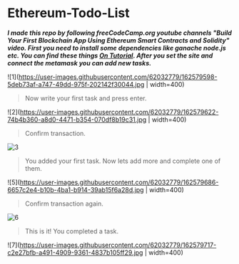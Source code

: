 # Ethereum-Todo-List
***I made this repo by following freeCodeCamp.org youtube channels "Build Your First Blockchain App Using Ethereum Smart Contracts and Solidity" video.
First you need to install some dependencies like ganache node.js etc. You can find these things [On Tutorial](https://www.youtube.com/watch?v=coQ5dg8wM2o). After you set the site and connect the metamask you can add new tasks.***

![1](https://user-images.githubusercontent.com/62032779/162579598-5deb73af-a747-49dd-975f-202142f30044.jpg | width=400)

>Now write your first task and press enter.

![2](https://user-images.githubusercontent.com/62032779/162579622-74b4b360-a8d0-4471-b354-070df8b19c31.jpg | width=400)

>Confirm transaction.

![3](https://user-images.githubusercontent.com/62032779/162579667-6590529d-57e2-49ee-8c9b-4b89144e22ae.jpg)

>You added your first task. Now lets add more and complete one of them.

![5](https://user-images.githubusercontent.com/62032779/162579686-6657c2e4-b10b-4ba1-b914-39ab15f6a28d.jpg | width=400)

>Confirm transaction again.

![6](https://user-images.githubusercontent.com/62032779/162579701-e3c86e2a-4580-4496-be1f-c52219452040.jpg)

>This is it! You completed a task.

![7](https://user-images.githubusercontent.com/62032779/162579717-c2e27bfb-a491-4909-9361-4837b105ff29.jpg | width=400)
